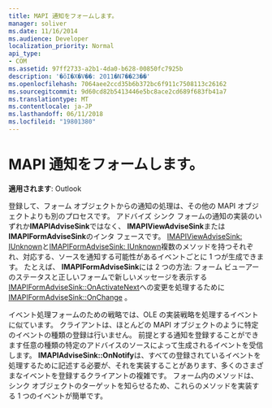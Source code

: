 ```yaml
---
title: MAPI 通知をフォームします。
manager: soliver
ms.date: 11/16/2014
ms.audience: Developer
localization_priority: Normal
api_type:
- COM
ms.assetid: 97ff2733-a2b1-4da0-b628-00850fc7925b
description: '�ŏI�X�V��: 2011�N7��23��'
ms.openlocfilehash: 7064aee2ccd35b6b372bc6f911c7508113c26162
ms.sourcegitcommit: 9d60cd82b5413446e5bc8ace2cd689f683fb41a7
ms.translationtype: MT
ms.contentlocale: ja-JP
ms.lasthandoff: 06/11/2018
ms.locfileid: "19801380"
---
```

# <a name="mapi-forms-notifications"></a>MAPI 通知をフォームします。

  
  
**適用されます**: Outlook 
  
登録して、フォーム オブジェクトからの通知の処理は、その他の MAPI オブジェクトよりも別のプロセスです。 アドバイズ シンク フォームの通知の実装のいずれか**IMAPIAdviseSink**ではなく、 **IMAPIViewAdviseSink**または**IMAPIFormAdviseSink**のインタ フェースです。 [IMAPIViewAdviseSink: IUnknown](imapiviewadvisesinkiunknown.md)と[IMAPIFormAdviseSink: IUnknown](imapiformadvisesinkiunknown.md)複数のメソッドを持つそれぞれ、対応する、ソースを通知する可能性があるイベントごとに 1 つが生成できます。 たとえば、 **IMAPIFormAdviseSink**には 2 つの方法: フォーム ビューアーのステータスと正しいフォームで新しいメッセージを表示する[IMAPIFormAdviseSink::OnActivateNext](imapiformadvisesink-onactivatenext.md)への変更を処理するために[IMAPIFormAdviseSink::OnChange](imapiformadvisesink-onchange.md) 。 
  
イベント処理フォームのための戦略では、OLE の実装戦略を処理するイベントに似ています。 クライアントは、ほとんどの MAPI オブジェクトのように特定のイベントの種類の登録は行いません。 前提とする通知を登録することができます任意の種類の特定のアドバイスのソースによって生成されるイベントを受信します。 **IMAPIAdviseSink::OnNotify**は、すべての登録されているイベントを処理するために記述する必要が、それを実装することがあります、多くのさまざまなイベントを登録するクライアントの複雑です。 フォーム内のメソッドは、シンク オブジェクトのターゲットを知らせるため、これらのメソッドを実装する 1 つのイベントが簡単です。 
  

